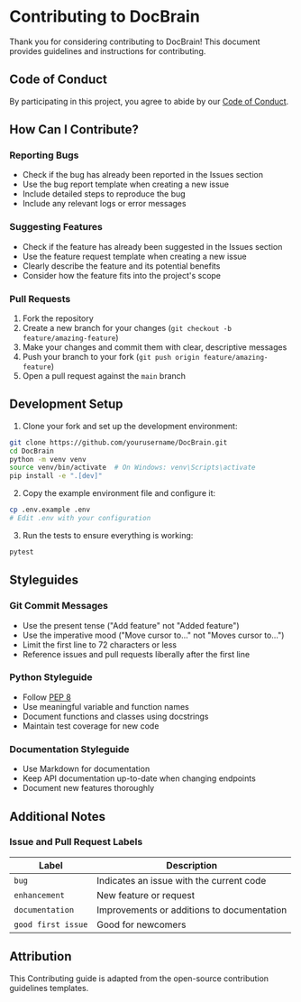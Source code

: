 # Contributing to DocBrain

Thank you for considering contributing to DocBrain! This document provides guidelines and instructions for contributing.

## Code of Conduct

By participating in this project, you agree to abide by our [Code of Conduct](CODE_OF_CONDUCT.md).

## How Can I Contribute?

### Reporting Bugs

- Check if the bug has already been reported in the Issues section
- Use the bug report template when creating a new issue
- Include detailed steps to reproduce the bug
- Include any relevant logs or error messages

### Suggesting Features

- Check if the feature has already been suggested in the Issues section
- Use the feature request template when creating a new issue
- Clearly describe the feature and its potential benefits
- Consider how the feature fits into the project's scope

### Pull Requests

1. Fork the repository
2. Create a new branch for your changes (`git checkout -b feature/amazing-feature`)
3. Make your changes and commit them with clear, descriptive messages
4. Push your branch to your fork (`git push origin feature/amazing-feature`)
5. Open a pull request against the `main` branch

## Development Setup

1. Clone your fork and set up the development environment:

```bash
git clone https://github.com/yourusername/DocBrain.git
cd DocBrain
python -m venv venv
source venv/bin/activate  # On Windows: venv\Scripts\activate
pip install -e ".[dev]"
```

2. Copy the example environment file and configure it:

```bash
cp .env.example .env
# Edit .env with your configuration
```

3. Run the tests to ensure everything is working:

```bash
pytest
```

## Styleguides

### Git Commit Messages

- Use the present tense ("Add feature" not "Added feature")
- Use the imperative mood ("Move cursor to..." not "Moves cursor to...")
- Limit the first line to 72 characters or less
- Reference issues and pull requests liberally after the first line

### Python Styleguide

- Follow [PEP 8](https://www.python.org/dev/peps/pep-0008/)
- Use meaningful variable and function names
- Document functions and classes using docstrings
- Maintain test coverage for new code

### Documentation Styleguide

- Use Markdown for documentation
- Keep API documentation up-to-date when changing endpoints
- Document new features thoroughly

## Additional Notes

### Issue and Pull Request Labels

| Label | Description |
| --- | --- |
| `bug` | Indicates an issue with the current code |
| `enhancement` | New feature or request |
| `documentation` | Improvements or additions to documentation |
| `good first issue` | Good for newcomers |

## Attribution

This Contributing guide is adapted from the open-source contribution guidelines templates. 